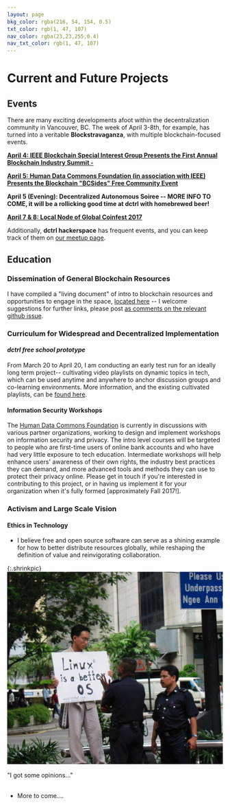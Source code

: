 ```yaml
---
layout: page
bkg_color: rgba(216, 54, 154, 0.5)
txt_color: rgb(1, 47, 107)
nav_color: rgba(23,23,255,0.4)
nav_txt_color: rgb(1, 47, 107)
---
```


# **Current and Future Projects**

## Events

There are many exciting developments afoot within the decentralization community in Vancouver, BC. The week of April 3-8th, for example, has turned into a veritable **Blockstravaganza**, with multiple blockchain-focused events.

**[April 4: IEEE Blockchain Special Interest Group Presents the First Annual Blockchain Industry Summit - ](http://blockchain.ieee.org/2017-blockchain-summit/)**

**[April 5: Human Data Commons Foundation (in association with IEEE) Presents the Blockchain "BCSides" Free Community Event](http://stuckincyber.space/2017/bcsides2017)**

**April 5 (Evening): Decentralized Autonomous Soiree -- MORE INFO TO COME, it will be a rollicking good time at dctrl with homebrewed beer!**

**[April 7 & 8: Local Node of Global Coinfest 2017](https://www.meetup.com/bitcoinvan/events/237974269/)**

Additionally, **dctrl hackerspace** has frequent events, and you can keep track of them on [our meetup page](https://www.meetup.com/dctrlvan/).

## Education

### Dissemination of General Blockchain Resources

I have compiled a "living document" of intro to blockchain resources and opportunities to engage in the space, [located here](http://stuckincyber.space/2017/blockchain_resource_sheet_2017) -- I welcome suggestions for further links, please post [as comments on the relevant github issue](https://github.com/chiselinc/stuckincyberspace/issues/4).

### Curriculum for Widespread and Decentralized Implementation

#### *dctrl free school prototype*

From March 20 to April 20, I am conducting an early test run for an ideally long term project-- cultivating video playlists on dynamic topics in tech, which can be used anytime and anywhere to anchor discussion groups and co-learning environments. More information, and the existing cultivated playlists, can be [found here](http://stuckincyber.space/2017/schule).

#### Information Security Workshops

The [Human Data Commons Foundation](http://www.humandatacommons.org) is currently in discussions with various partner organizations, working to design and implement workshops on information security and privacy. The intro level courses will be targeted to people who are first-time users of online bank accounts and who have had very little exposure to tech education. Intermediate workshops will help enhance users' awareness of their own rights, the industry best practices they can demand, and more advanced tools and methods they can use to protect their privacy online. Please get in touch if you're interested in contributing to this project, or in having us implement it for your organization when it's fully formed [approximately Fall 2017!].


### Activism and Large Scale Vision

#### Ethics in Technology

* I believe free and open source software can serve as a shining example for how to better distribute resources globally, while reshaping the definition of value and reinvigorating collaboration.


{:.shrinkpic}
![Unknown source; earliest instance on imageboards 2008](/images/linux_better.jpg)
  <figcaption>"I got some opinions..."</figcaption>
<br>

* More to come....

<!-- This is a collection of links to some of my past and present projects, as well as organizations I particularly admire, in the following rough categories.

[Academic](#academic)<br>
[Global Action](#action)<br>
[Copyright](#copyright)<br>
[Creative](#creative)<br>
[Decentralized Technology](#decenttech)

<h2 id='academic'> Academic </h2>

* Community Psychology principles/professors
* Critical theory, EGS, esp. Foucault
* MIT/Sandy Pentland research -- social physics

<h2 id='action'> Global Action </h2>

* Internet Society-- make vague reference to new chapter formation
* Intersection of global effort groups in contact (Complitkenya, conference orgs, Peace Geeks, IWB, etc)
* Ethical Ewaste Recycling

<!-- * Ground up development-- jugaad-- empowering communities to solve their own problems
* Agency - Access - Education -->
<!--
<h2 id='copyright'> Copyright </h2>

My personal statement on Copyright


If we have to use a "fenced in" centralized platform like Youtube we should at least exercise as much freedom as possible within it. The more people who consciously choose CC/free licenses, the greater the connections, sampling, collaborations, etc upon this platform will be. Please refuse the automatic "Youtube Standard License" when you upload your work; you can even set a Creative Commons license as the default for your account, within the Creator Studio settings. That way, you can set it and forget it.


* GNU GPL
* Creative Commons
* Point to resources like EFF and OpenMedia
 -->
<!-- * Resources for "backtracing" fair attribution -->
<!-- Track down those resources on fair music sharing-- Imogen Heap, Timothy Wisdom -->
<!--
<h2 id='creative'> Creative </h2> -->

<!-- * msGNU obv
* (retired) lady mastermind -->
<!--
* decentralized dance party
* call for participation: 2017 blockchain ep, all human voices

<h2 id='decenttech'> Decentralized Technology </h2>

* dctrl vancouver
* speaking on blockchain, availability for conferences
* d-web summit -->


<!-- * IEEE blockchain initiative?
* IPDB? -->


<!-- She hopes to maintain even a fraction of the integrity and determination demonstrated by Richard Stallman and the way he lives his life. She enthusiastically supports the work of the Electronic Frontier Foundation, the Internet Archive, and the Creative Commons organization. She tries to learn more everyday about the new revolution of decentralization, from blockchain technology to IPFS. -->
